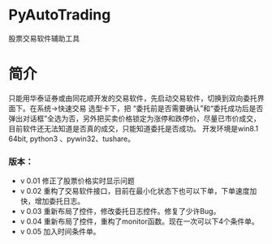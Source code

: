 # PyAutoTrading
股票交易软件辅助工具
# 简介
只能用华泰证券或由同花顺开发的交易软件，先启动交易软件，切换到双向委托界面下。在系统->快速交易 选型卡下，把 “委托前是否需要确认”和“委托成功后是否弹出对话框”全选为否，另外把买卖价格锁定为涨停和跌停价，尽量已市价成交，目前软件还无法知道是否真的成交，只能知道委托是否成功。
开发环境是win8.1 64bit, python3 、pywin32、tushare。
### 版本：
* v 0.01 修正了股票价格实时显示问题
* v 0.02 重构了交易软件接口，目前在最小化状态下也可以下单，下单速度加快，增加委托日志。
* v 0.03 重新布局了控件，修改委托日志控件。修复了少许Bug。
* v 0.04 重新布局了控件，重构了monitor函数。现在一次可以下4个条件单。
* v 0.05 加入时间条件单。